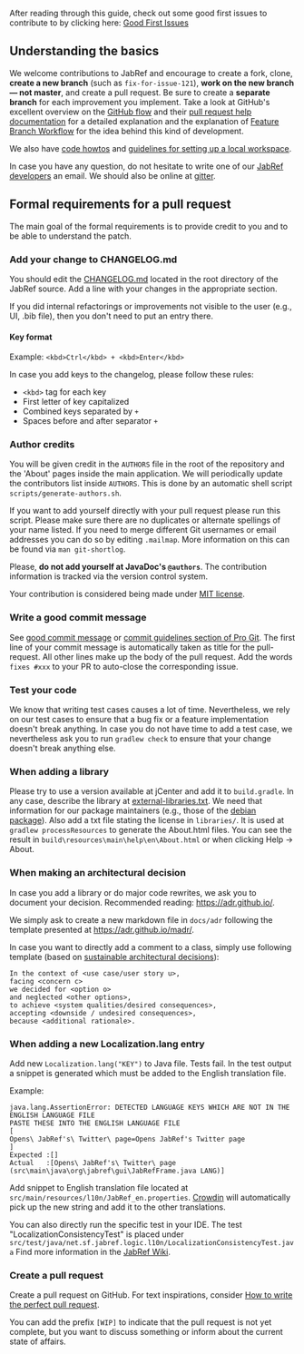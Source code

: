 After reading through this guide, check out some good first issues to contribute to by clicking here: [Good First Issues](https://github.com/JabRef/jabref/issues?q=is%3Aissue+is%3Aopen+label%3A%22good+first+issue%22)

## Understanding the basics
We welcome contributions to JabRef and encourage to create a fork, clone, **create a new branch** (such as `fix-for-issue-121`), **work on the new branch — not master**, and create a pull request.
Be sure to create a **separate branch** for each improvement you implement.
Take a look at GitHub's excellent overview on the [GitHub flow](https://guides.github.com/introduction/flow/index.html) and their [pull request help documentation](https://help.github.com/articles/about-pull-requests/) for a detailed explanation and the explanation of [Feature Branch Workflow](https://de.atlassian.com/git/tutorials/comparing-workflows#feature-branch-workflow) for the idea behind this kind of development.

We also have [code howtos](https://github.com/JabRef/jabref/wiki/Code-Howtos) and [guidelines for setting up a local workspace](https://github.com/JabRef/jabref/wiki/Guidelines-for-setting-up-a-local-workspace).

In case you have any question, do not hesitate to write one of our [JabRef developers](https://github.com/orgs/JabRef/teams/developers) an email.
We should also be online at [gitter](https://gitter.im/JabRef/jabref).


## Formal requirements for a pull request
The main goal of the formal requirements is to provide credit to you and to be able to understand the patch.

### Add your change to CHANGELOG.md
You should edit the [CHANGELOG.md](CHANGELOG.md) located in the root directory of the JabRef source.
Add a line with your changes in the appropriate section.

If you did internal refactorings or improvements not visible to the user (e.g., UI, .bib file), then you don't need to put an entry there.


#### Key format
Example: `<kbd>Ctrl</kbd> + <kbd>Enter</kbd>`

In case you add keys to the changelog, please follow these rules:

- `<kbd>` tag for each key
- First letter of key capitalized
- Combined keys separated by `+`
- Spaces before and after separator `+`


### Author credits
You will be given credit in the `AUTHORS` file in the root of the repository and the 'About' pages inside the main application.
We will periodically update the contributors list inside `AUTHORS`.
This is done by an automatic shell script `scripts/generate-authors.sh`.

If you want to add yourself directly with your pull request please run this script.
Please make sure there are no duplicates or alternate spellings of your name listed.
If you need to merge different Git usernames or email addresses you can do so by editing `.mailmap`.
More information on this can be found via `man git-shortlog`.

Please, **do not add yourself at JavaDoc's `@authors`**.
The contribution information is tracked via the version control system.

Your contribution is considered being made under [MIT license](https://tldrlegal.com/license/mit-license).


### Write a good commit message
See [good commit message] or [commit guidelines section of Pro Git].
The first line of your commit message is automatically taken as title for the pull-request.
All other lines make up the body of the pull request. Add the words `fixes #xxx` to your PR to auto-close the corresponding issue.


### Test your code
We know that writing test cases causes a lot of time.
Nevertheless, we rely on our test cases to ensure that a bug fix or a feature implementation doesn't break anything.
In case you do not have time to add a test case, we nevertheless ask you to run `gradlew check` to ensure that your change doesn't break anything else.


### When adding a library
Please try to use a version available at jCenter and add it to `build.gradle`.
In any case, describe the library at [external-libraries.txt](external-libraries.txt).
We need that information for our package maintainers (e.g., those of the [debian package](https://tracker.debian.org/pkg/jabref)).
Also add a txt file stating the license in `libraries/`.
It is used at `gradlew processResources` to generate the About.html files.
You can see the result in `build\resources\main\help\en\About.html` or when clicking Help -> About.


### When making an architectural decision
In case you add a library or do major code rewrites, we ask you to document your decision.
Recommended reading: <https://adr.github.io/>.

We simply ask to create a new markdown file in `docs/adr` following the template presented at <https://adr.github.io/madr/>.

In case you want to directly add a comment to a class, simply use following template (based on [sustainable architectural decisions](https://www.infoq.com/articles/sustainable-architectural-design-decisions)):

```
In the context of <use case/user story u>,
facing <concern c>
we decided for <option o>
and neglected <other options>,
to achieve <system qualities/desired consequences>,
accepting <downside / undesired consequences>,
because <additional rationale>.
```


### When adding a new Localization.lang entry
Add new `Localization.lang("KEY")` to Java file.
Tests fail. In the test output a snippet is generated which must be added to the English translation file.

Example:

```
java.lang.AssertionError: DETECTED LANGUAGE KEYS WHICH ARE NOT IN THE ENGLISH LANGUAGE FILE
PASTE THESE INTO THE ENGLISH LANGUAGE FILE
[
Opens\ JabRef's\ Twitter\ page=Opens JabRef's Twitter page
]
Expected :[]
Actual   :[Opens\ JabRef's\ Twitter\ page (src\main\java\org\jabref\gui\JabRefFrame.java LANG)]
```

Add snippet to English translation file located at `src/main/resources/l10n/JabRef_en.properties`.
[Crowdin](http://translate.jabref.org/) will automatically pick up the new string and add it to the other translations.

You can also directly run the specific test in your IDE.
The test "LocalizationConsistencyTest" is placed under `src/test/java/net.sf.jabref.logic.l10n/LocalizationConsistencyTest.java`
Find more information in the [JabRef Wiki](https://github.com/JabRef/jabref/wiki/Code-Howtos#using-localization-correctly).


### Create a pull request
Create a pull request on GitHub.
For text inspirations, consider [How to write the perfect pull request](https://github.com/blog/1943-how-to-write-the-perfect-pull-request).

You can add the prefix `[WIP]` to indicate that the pull request is not yet complete, but you want to discuss something or inform about the current state of affairs.


[commit guidelines section of Pro Git]: http://git-scm.com/book/en/Distributed-Git-Contributing-to-a-Project#Commit-Guidelines
[good commit message]: https://github.com/joelparkerhenderson/git_commit_message
